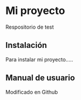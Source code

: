 # Mi proyecto

Respositorio de test

## Instalación

Para instalar mi proyecto.....

## Manual de usuario

Modificado en Github
